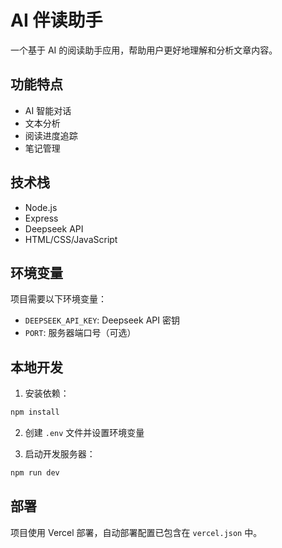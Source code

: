 # AI 伴读助手

一个基于 AI 的阅读助手应用，帮助用户更好地理解和分析文章内容。

## 功能特点

- AI 智能对话
- 文本分析
- 阅读进度追踪
- 笔记管理

## 技术栈

- Node.js
- Express
- Deepseek API
- HTML/CSS/JavaScript

## 环境变量

项目需要以下环境变量：

- `DEEPSEEK_API_KEY`: Deepseek API 密钥
- `PORT`: 服务器端口号（可选）

## 本地开发

1. 安装依赖：
```bash
npm install
```

2. 创建 `.env` 文件并设置环境变量

3. 启动开发服务器：
```bash
npm run dev
```

## 部署

项目使用 Vercel 部署，自动部署配置已包含在 `vercel.json` 中。 